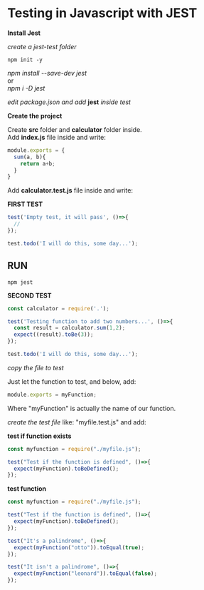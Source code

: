 # Testing in Javascript with JEST

__Install Jest__ <br/>

_create a jest-test folder_ <br/>

```terminal
npm init -y
```

_npm install --save-dev jest_ <br/>
or <br/>
_npm i -D jest_ <br/>

_edit package.json and add_ __jest__ _inside test_ <br/>

__Create the project__ <br/>

Create __src__ folder and __calculator__ folder inside. <br/>
Add __index.js__ file inside and write: <br/>

```javascript
module.exports = {
  sum(a, b){
    return a+b;
  }
}
```
Add __calculator.test.js__ file inside and write: <br/>

__FIRST TEST__ <br/>

```javascript
test('Empty test, it will pass', ()=>{
  //
});

test.todo('I will do this, some day...');
```
## RUN

```terminal
npm jest
```

  __SECOND TEST__ <br/>

```javascript
const calculator = require('.');

test('Testing function to add two numbers...', ()=>{
  const result = calculator.sum(1,2);
  expect((result).toBe(3));
});

test.todo('I will do this, some day...');
```

_copy the file to test_ <br/>

Just let the function to test, and below, add: <br/>

```javascript
module.exports = myFunction;
```

Where "myFunction" is actually the name of our function. <br/>

_create the test file_ like: "myfile.test.js" and add:<br/>

__test if function exists__ <br/>

```javascript
const myfunction = require("./myfile.js");

test("Test if the function is defined", ()=>{
  expect(myFunction).toBeDefined();
});
```

__test function__ <br/>

```javascript
const myfunction = require("./myfile.js");

test("Test if the function is defined", ()=>{
  expect(myFunction).toBeDefined();
});

test("It's a palindrome", ()=>{
  expect(myFunction("otto")).toEqual(true);
});

test("It isn't a palindrome", ()=>{
  expect(myFunction("leonard")).toEqual(false);
});

```






